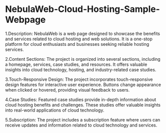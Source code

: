 # NebulaWeb-Cloud-Hosting-Sample-Webpage
1.Description: NebulaWeb is a web page designed to showcase the benefits and services related to cloud hosting and web solutions. It is a one-stop platform for cloud enthusiasts and businesses seeking reliable hosting services.

2.Content Sections: The project is organized into several sections, including a homepage, services, case studies, and resources. It offers valuable insights into cloud technology, hosting, and industry-related case studies.

3.Touch-Responsive Design: The project incorporates touch-responsive design features for interactive user experience. Buttons change appearance when clicked or hovered, providing visual feedback to users.

4.Case Studies: Featured case studies provide in-depth information about cloud hosting benefits and challenges. These studies offer valuable insights into real-world applications of cloud technology.

5.Subscription: The project includes a subscription feature where users can receive updates and information related to cloud technology and services.
